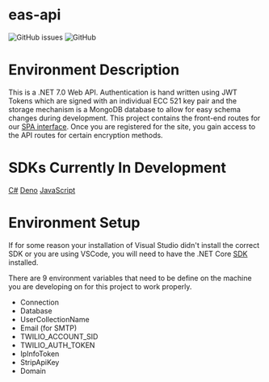 # eas-api

![GitHub issues](https://img.shields.io/github/issues/Encryption-Api-Services/eas-api)
![GitHub](https://img.shields.io/github/license/Encryption-Api-Services/eas-api)

# Environment Description
This is a .NET 7.0 Web API. Authentication is hand written using JWT Tokens which are signed with an individual ECC 521 key pair and the storage mechanism is a MongoDB database to allow for easy schema changes during development. This project contains the front-end routes for our [SPA interface](https://github.com/Encryption-API-Services/AngularSPA). Once you are registered for the site, you gain access to the API routes for certain encryption methods. 

# SDKs Currently In Development
[C#](https://github.com/Encryption-API-Services/eas-dotnet)
[Deno](https://github.com/Encryption-API-Services/eas-deno)
[JavaScript](https://github.com/Encryption-API-Services/eas-javascript)

# Environment Setup
If for some reason your installation of Visual Studio didn't install the correct SDK or you are using VSCode, you will need to have the .NET Core [SDK](https://dotnet.microsoft.com/en-us/download/dotnet/7.0) installed.

There are 9 environment variables that need to be define on the machine you are developing on for this project to work properly. 
  - Connection
  - Database
  - UserCollectionName
  - Email (for SMTP)
  - TWILIO_ACCOUNT_SID
  - TWILIO_AUTH_TOKEN
  - IpInfoToken
  - StripApiKey
  - Domain
